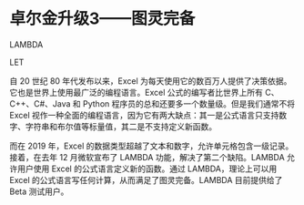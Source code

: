 # 卓尔金升级3——图灵完备

LAMBDA

LET

自 20 世纪 80 年代发布以来，Excel 为每天使用它的数百万人提供了决策依据。它也是世界上使用最广泛的编程语言。Excel 公式的编写者比世界上所有 C、C++、C\#、Java 和 Python 程序员的总和还要多一个数量级。但是我们通常不将 Excel 视作一种全面的编程语言，因为它有两大缺点：其一是公式语言只支持数字、字符串和布尔值等标量值，其二是不支持定义新函数。

而在 2019 年，Excel 的数据类型超越了文本和数字，允许单元格包含一级记录。接着，在去年 12 月微软宣布了 LAMBDA 功能，解决了第二个缺陷。LAMBDA 允许用户使用 Excel 的公式语言定义新的函数。通过 LAMBDA，理论上可以用 Excel 的公式语言写任何计算，从而满足了图灵完备。LAMBDA 目前提供给了 Beta 测试用户。

